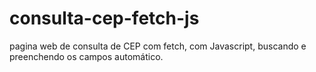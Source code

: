 # consulta-cep-fetch-js
pagina web de consulta de CEP com fetch, com Javascript, buscando e preenchendo os campos automático.
